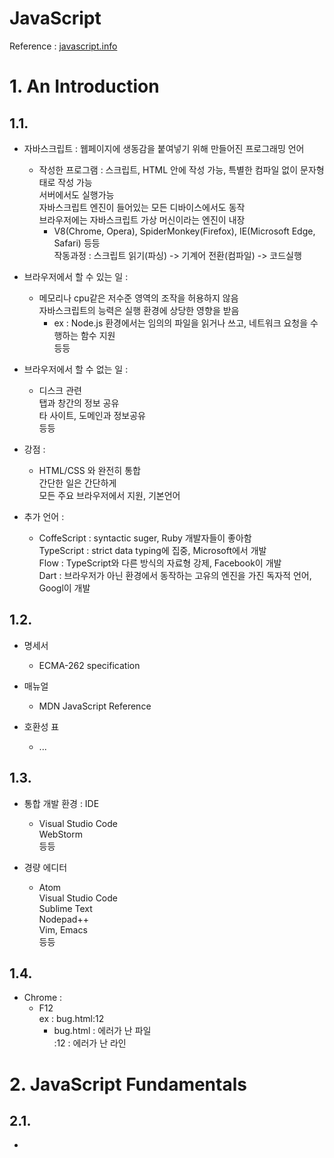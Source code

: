 JavaScript
===
Reference : [javascript.info](javascript.info "javascript.info")  

# 1. An Introduction
## 1.1. 
* 자바스크립트 : 웹페이지에 생동감을 붙여넣기 위해 만들어진 프로그래밍 언어  
    * 작성한 프로그램 : 스크립트, HTML 안에 작성 가능, 특별한 컴파일 없이 문자형태로 작성 가능  
    서버에서도 실행가능  
    자바스크립트 엔진이 들어있는 모든 디바이스에서도 동작  
    브라우저에는 자바스크립트 가상 머신이라는 엔진이 내장  
        * V8(Chrome, Opera), SpiderMonkey(Firefox), IE(Microsoft Edge, Safari) 등등  
        작동과정 : 스크립트 읽기(파싱) -> 기계어 전환(컴파일) -> 코드실행  
    
* 브라우저에서 할 수 있는 일 :  
    * 메모리나 cpu같은 저수준 영역의 조작을 허용하지 않음  
    자바스크립트의 능력은 실행 환경에 상당한 영향을 받음  
        * ex : Node.js 환경에서는 임의의 파일을 읽거나 쓰고, 네트워크 요청을 수행하는 함수 지원  
    등등  

* 브라우저에서 할 수 없는 일 :  
    * 디스크 관련  
    탭과 창간의 정보 공유  
    타 사이트, 도메인과 정보공유  
    등등  
    
* 강점 :  
    * HTML/CSS 와 완전히 통합  
    간단한 일은 간단하게  
    모든 주요 브라우저에서 지원, 기본언어  

* 추가 언어 :  
    * CoffeScript : syntactic suger, Ruby 개발자들이 좋아함  
    TypeScript : strict data typing에 집중, Microsoft에서 개발  
    Flow : TypeScript와 다른 방식의 자료형 강제, Facebook이 개발  
    Dart : 브라우저가 아닌 환경에서 동작하는 고유의 엔진을 가진 독자적 언어, Googl이 개발  

## 1.2.
* 명세서  
    * ECMA-262 specification  

* 매뉴얼  
    * MDN JavaScript Reference  

* 호환성 표  
    * ...  

## 1.3.
* 통합 개발 환경 : IDE  
    * Visual Studio Code  
    WebStorm  
    등등  

* 경량 에디터  
    * Atom  
    Visual Studio Code  
    Sublime Text  
    Nodepad++  
    Vim, Emacs  
    등등  

## 1.4.
* Chrome :  
    * F12  
    ex : bug.html:12  
        * bug.html : 에러가 난 파일  
        :12 : 에러가 난 라인  

# 2. JavaScript Fundamentals
## 2.1.
* <script> 태그를 이용하여 HTML 문서 대부분의 위치에 삽입 가능  
```html
<!DOCTYPE HTML>
<html>
    <body>
        <p>스크립트 전</p>

        <script>
            alert('Hello, world!');
        </script>

        <p>스크립트 후</p>
    <body>
</html>
```

* 모던 마크업  
    * type속성 : <script type=...>  
        * 이젠 타입명시가 필수가 아니고, 속성의 의미가 바뀜  
    * language속성 : <script language=...>  
        * 현재 사용중인 스크립트 언어를 나타냄. 의미가 퇴화  
    * 스크립트 전후 주석  
        * <script>를 태그처리 할 수 있으므로, 요즘은 사용하지 않음  

* 외부 스크립트  
src 속성을 사용하여 HTML에 삽입
```html
<script src="/path/to/script.js"></script>
```

URL전체를 속성으로 사용가능
```html
<script src="https://example.com/example.js"></script>
```


# 3. Code Quality
# 4. Objects: The Basics
# 5. Data Types
# 6. Advanced Working With Functions
# 7. Object Properties Configuration
# 8. Prototypes, Inheritance
# 9. Classes
# 10. Error Handling
# 11. Promises, async/await
# 12. Generators, Advanced Iteration
# 13. Modules
# 14. Miscellaneous
